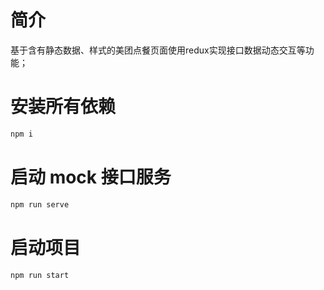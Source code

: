 # 简介

基于含有静态数据、样式的美团点餐页面使用redux实现接口数据动态交互等功能；

# 安装所有依赖

```bash
npm i
```

# 启动 mock 接口服务

```bash
npm run serve
```

# 启动项目

```bash
npm run start

```
